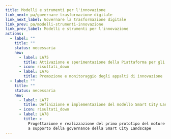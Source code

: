 ```yaml
---
title: Modelli e strumenti per l'innovazione
link_next: pa/governare-trasformazione-digitale
link_next_label: Governare la trasformazione digitale
link_prev: pa/modelli-strumenti-innovazione
link_prev_label: Modelli e strumenti per l'innovazione
actions:
  - label: ""
    title: ""
    status: necessaria
    new:
      - label: LA75
        title: Attivazione e sperimentazione della Piattaforma per gli appalti di innovazione
      - icon: risultati_down
      - label: LA76
        title: Promozione e monitoraggio degli appalti di innovazione
  - label: ""
    title: ""
    status: necessaria
    new:
      - label: LA77
        title: Definizione e implementazione del modello Smart City Landscape
      - icon: risultati_down
      - label: LA78
        title: >
          Progettazione e realizzazione del primo prototipo del motore predittivo
          a supporto della governance della Smart City Landscape
---
```


